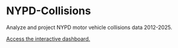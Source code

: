# NYPD-Collisions
Analyze and project NYPD motor vehicle collisions data 2012-2025.

[Access the interactive dashboard.](https://lookerstudio.google.com/s/o6cg6Q9pOto)

